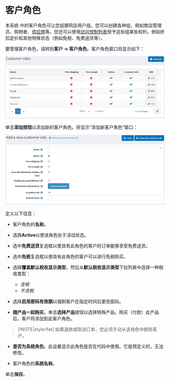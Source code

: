 # 客户角色




本系统 中的客户角色可让您组建网店用户组。您可以创建各种组，例如商店管理员、购物者、[供应商](./供应商管理.md)等。您还可以使用[访问控制列表](./访问控制列表.md)授予这些组某些权利，例如折扣定价和其他特殊状态（例如免税、免费送货等）。

要管理客户角色，请转到**客户 → 客户角色**。客户角色窗口将显示如下：

![Img](./FILES/img-20240731155218.png)

单击**添加按钮**以添加新的客户角色。将显示“添加新客户角色”窗口：

![Img](./FILES/img-20240731155224.png)

定义以下信息：

- 客户角色的**名称**。

- 选择**Active**以使该角色处于活动状态。

- 选中**免费送货**复选框以使具有此角色的客户的订单能够享受免费送货。

- 选中**免税**复选框以使具有此角色的客户可以进行免税购买。

- 选择**覆盖默认税收显示类型**，然后从**默认税收显示类型**下拉列表中选择一种税收类型：
    - *含税*
    - *不含税*

- 选择**启用密码有效期**以强制客户在指定时间后更改密码。

- **随产品一起购买**。单击**选择产品**按钮以选择特殊产品。购买（付款）此产品后，客户将添加到此客户角色。

> [!NOTE|style:flat]
> 如果退款或取消订单，您必须手动从该角色中删除客户。


- **是否为系统角色**。此设置显示此角色是否在代码中使用。它是预定义的，无法修改。

- 客户角色的**系统名称**。

单击**保存**。